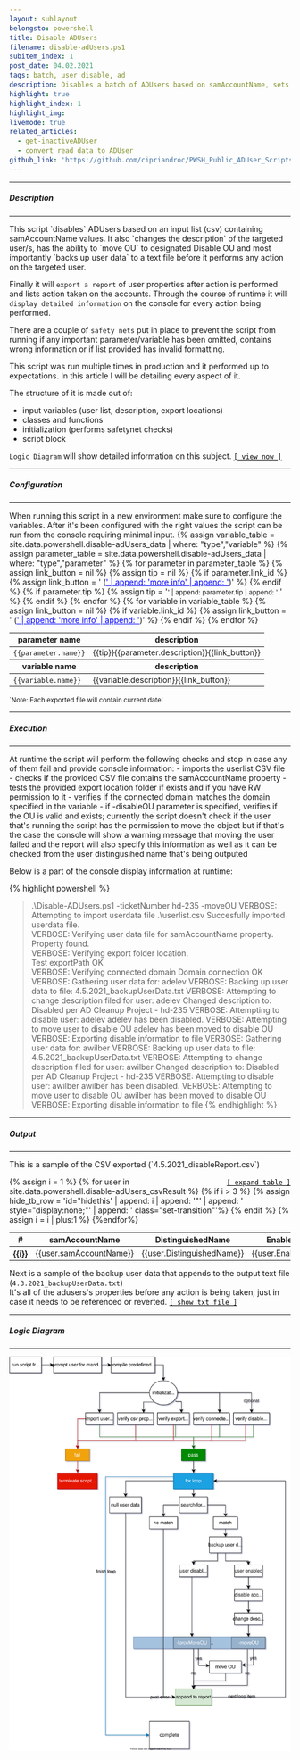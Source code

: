 ```yaml
---
layout: sublayout
belongsto: powershell
title: Disable ADUsers
filename: disable-adUsers.ps1
subitem_index: 1
post_date: 04.02.2021
tags: batch, user disable, ad
description: Disables a batch of ADUsers based on samAccountName, sets description, moves OU, reports result, backs up user info
highlight: true
highlight_index: 1
highlight_img:
livemode: true
related_articles: 
  - get-inactiveADUser 
  - convert read data to ADUser
github_link: 'https://github.com/cipriandroc/PWSH_Public_ADUser_Scripts/blob/main/Disable-ADUsers.ps1'
---
```

<script>
function range(start, end) {
  return Array(end - start + 1).fill().map((_, idx) => start + idx)
}
function interpret_toggle(item_id) {
 if( document.getElementById(item_id).style.display=='none' ){
   document.getElementById(item_id).style.display = '';
 }else{
   document.getElementById(item_id).style.display = 'none';
 }
}
async function toggle() {
  var nr_range = range(4, 16);
  for(number of nr_range){
    create_id = 'hidethis'+number
    interpret_toggle(create_id)
  }
}
</script>

<hr>
<h5>Description</h5>
<hr>
This script `disables` ADUsers based on an input list (csv) containing samAccountName values.
It also `changes the description` of the targeted user/s, has the ability to `move OU` to designated Disable OU and most importantly `backs up user data` to a text file before it performs any action on the targeted user.

Finally it will `export a report` of user properties after action is performed and lists action taken on the accounts.
Through the course of runtime it will `display detailed information` on the console for every action being performed.

There are a couple of `safety nets` put in place to prevent the script from running if any important parameter/variable has been omitted, contains wrong information or if list provided has invalid formatting.

This script was run multiple times in production and it performed up to expectations.
In this article I will be detailing every aspect of it.


The structure of it is made out of:
- input variables (user list, description, export locations)
- classes and functions
- initialization (performs safetynet checks)
- script block

`Logic Diagram` will show detailed information on this subject. <a href="#logic_diagram" style="color:black;">`[ view now ]`</a>
<hr>
<h5>Configuration</h5>
<hr>
When running this script in a new environment make sure to configure the variables. After it's been configured with the right values the script can be run from the console requiring minimal input.

<table class="table">
  <thead>
    <tr>
      <th scope="col">parameter name</th>
      <th scope="col">description</th>
    </tr>
  </thead>
  <tbody>
    {% assign variable_table = site.data.powershell.disable-adUsers_data | where: "type","variable" %}
    {% assign parameter_table = site.data.powershell.disable-adUsers_data | where: "type","parameter" %}
    {% for parameter in parameter_table %}
      {% assign link_button = nil %}
      {% assign tip = nil %}
      {% if parameter.link_id %}
        {% assign link_button = ' (<a href="#' | append: parameter.link_id   | append: '" style="color:blue">' | append: 'more info' | append: '</a>)' %}
      {% endif %}
      {% if parameter.tip %}
        {% assign tip = '<small>' | append: parameter.tip | append: '</small> ' %}
      {% endif %}
      <tr>
        <td><code class="language-plaintext highlighter-rouge" style="word-break:unset;">{{parameter.name}}</code></td>
        <td>{{tip}}{{parameter.description}}{{link_button}}</td>
      </tr>
    {% endfor %}
  </tbody>
    <thead>
    <tr>
      <th scope="col">variable name</th>
      <th scope="col">description</th>
    </tr>
  </thead>
  <tbody>
    {% for variable in variable_table %}
      {% assign link_button = nil %}
      {% if variable.link_id %}
        {% assign link_button = ' (<a href="#' | append: variable.link_id   | append: '" style="color:blue">' | append: 'more info' | append: '</a>)' %}
      {% endif %}
      <tr>
        <td><code class="language-plaintext highlighter-rouge" style="word-break:unset;">{{variable.name}}</code></td>
        <td>{{variable.description}}{{link_button}}</td>
      </tr>
    {% endfor %}
  </tbody>
</table>
<small>`Note: Each exported file will contain current date`</small>
<hr>
<h5>Execution</h5>
<hr>
At runtime the script will perform the following checks and stop in case any of them fail and provide console information:
- imports the userlist CSV file
- checks if the provided CSV file contains the samAccountName property
- tests the provided export location folder if exists and if you have RW permission to it
- verifies if the connected domain matches the domain specified in the variable
- if -disableOU parameter is specified, verifies if the OU is valid and exists; currently the script doesn't check if the user that's running the script has the permission to move the object but if that's the case the console will show a warning message that moving the user failed and the report will also specify this information as well as it can be checked from the user distingusihed name that's being outputed

Below is a part of the console display information at runtime:

{% highlight powershell %}
> .\Disable-ADUsers.ps1 -ticketNumber hd-235 -moveOU
VERBOSE: Attempting to import userdata file .\userlist.csv
Succesfully imported userdata file.                                                                                     
VERBOSE: Verifying user data file for samAccountName property.                                                          
Property found.                                                                                                         
VERBOSE: Verifying export folder location.                                                                              
Test exportPath OK                                                                                                      
VERBOSE: Verifying connected domain
Domain connection OK
VERBOSE: Gathering user data for: adelev
VERBOSE: Backing up user data to file: 4.5.2021_backupUserData.txt
VERBOSE: Attempting to change description filed for user: adelev
Changed description to: Disabled per AD Cleanup Project - hd-235
VERBOSE: Attempting to disable user: adelev
adelev has been disabled.
VERBOSE: Attempting to move user to disable OU
adelev has been moved to disable OU
VERBOSE: Exporting disable information to file
VERBOSE: Gathering user data for: awilber
VERBOSE: Backing up user data to file: 4.5.2021_backupUserData.txt
VERBOSE: Attempting to change description filed for user: awilber
Changed description to: Disabled per AD Cleanup Project - hd-235
VERBOSE: Attempting to disable user: awilber
awilber has been disabled.
VERBOSE: Attempting to move user to disable OU
awilber has been moved to disable OU
VERBOSE: Exporting disable information to file
{% endhighlight %}

<hr>
<h5>Output</h5>
<hr>
This is a sample of the CSV exported (`4.5.2021_disableReport.csv`)

<!-- table block -->
<a href="#" onclick="toggle(); return false;" style="color:black; float:right; margin:auto;">`[ expand table ]`</a>
<table class="table" id="csvOutput">
  <thead>
    <tr>
      <th scope="col">#</th>
      <th scope="col">samAccountName</th>
      <th scope="col">DistinguishedName</th>
      <th scope="col">Enabled</th>
      <th scope="col">Description</th>
      <th scope="col">action</th>
      <th scope="col">movedOU</th>
    </tr>
  </thead>
  <tbody>
    {% assign i = 1 %}
    {% for user in site.data.powershell.disable-adUsers_csvResult %}
    {% if i > 3 %}
      {% assign hide_tb_row = 'id="hidethis' | append: i | append: '"' | append: ' style="display:none;"' | append: ' class="set-transition"'%}
    {% endif %}
    <tr {{hide_tb_row}}>
      <th scope="row">{{i}}</th>
      <td>{{user.samAccountName}}</td>
      <td>{{user.DistinguishedName}}</td>
      <td>{{user.Enabled}}</td>
      <td>{{user.Description}}</td>
      <td>{{user.action}}</td>
      <td>{{user.movedOU}}</td>
    </tr>
    {% assign i = i | plus:1 %}
    {%endfor%}
  </tbody>
</table>

Next is a sample of the backup user data that appends to the output text file (`4.3.2021_backupUserData.txt`)<br>
It's all of the adusers's properties before any action is being taken, just in case it needs to be referenced or reverted.
<a href="#" onclick="interpret_toggle('backup_user_data_export'); return false;" style="color:black" id="userBackupExport">`[ show txt file ]`</a>
<!-- text block -->
<div id="backup_user_data_export" style="display:none;">
{% highlight powershell %}
{% include /powershell_props/disable-adUsers_props/backup.txt %}
{% endhighlight %}
<a href="#" onclick="interpret_toggle('backup_user_data_export'); return false;" style="color:black">[ hide txt file ]</a>
</div>

<hr>
<h5 id="logic_diagram">Logic Diagram</h5>
<hr>

<img src="/assets/img/disable-adUsers_img/flowChart.svg" style="size:100%;">